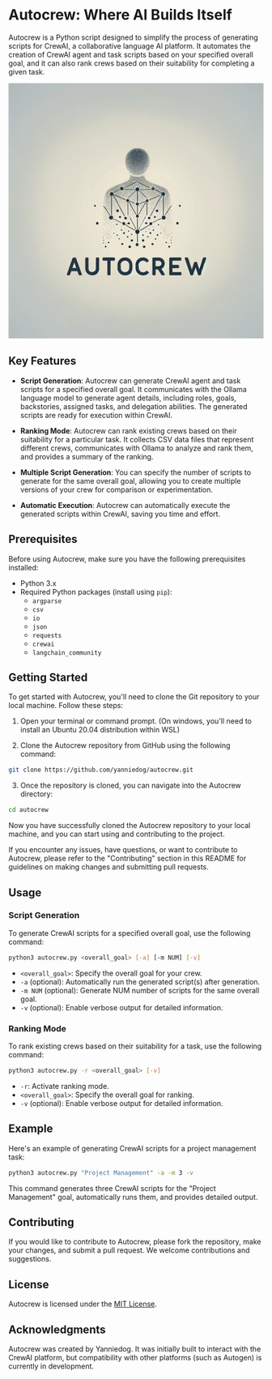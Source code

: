 # Autocrew: Where AI Builds Itself

Autocrew is a Python script designed to simplify the process of generating scripts for CrewAI, a collaborative language AI platform. It automates the creation of CrewAI agent and task scripts based on your specified overall goal, and it can also rank crews based on their suitability for completing a given task.

![Autocrew_logo](./docs/autocrew_logo.png)

## Key Features

- **Script Generation**: Autocrew can generate CrewAI agent and task scripts for a specified overall goal. It communicates with the Ollama language model to generate agent details, including roles, goals, backstories, assigned tasks, and delegation abilities. The generated scripts are ready for execution within CrewAI.

- **Ranking Mode**: Autocrew can rank existing crews based on their suitability for a particular task. It collects CSV data files that represent different crews, communicates with Ollama to analyze and rank them, and provides a summary of the ranking.

- **Multiple Script Generation**: You can specify the number of scripts to generate for the same overall goal, allowing you to create multiple versions of your crew for comparison or experimentation.

- **Automatic Execution**: Autocrew can automatically execute the generated scripts within CrewAI, saving you time and effort.

## Prerequisites

Before using Autocrew, make sure you have the following prerequisites installed:

- Python 3.x
- Required Python packages (install using `pip`):
  - `argparse`
  - `csv`
  - `io`
  - `json`
  - `requests`
  - `crewai`
  - `langchain_community`

## Getting Started

To get started with Autocrew, you'll need to clone the Git repository to your local machine. Follow these steps:

1. Open your terminal or command prompt. (On windows, you'll need to install an Ubuntu 20.04 distribution within WSL)

2. Clone the Autocrew repository from GitHub using the following command:

```bash
git clone https://github.com/yanniedog/autocrew.git
```

3. Once the repository is cloned, you can navigate into the Autocrew directory:

```bash
cd autocrew
```

Now you have successfully cloned the Autocrew repository to your local machine, and you can start using and contributing to the project.

If you encounter any issues, have questions, or want to contribute to Autocrew, please refer to the "Contributing" section in this README for guidelines on making changes and submitting pull requests.

## Usage

### Script Generation

To generate CrewAI scripts for a specified overall goal, use the following command:

```bash
python3 autocrew.py <overall_goal> [-a] [-m NUM] [-v]
```

- `<overall_goal>`: Specify the overall goal for your crew.
- `-a` (optional): Automatically run the generated script(s) after generation.
- `-m NUM` (optional): Generate NUM number of scripts for the same overall goal.
- `-v` (optional): Enable verbose output for detailed information.

### Ranking Mode

To rank existing crews based on their suitability for a task, use the following command:

```bash
python3 autocrew.py -r <overall_goal> [-v]
```

- `-r`: Activate ranking mode.
- `<overall_goal>`: Specify the overall goal for ranking.
- `-v` (optional): Enable verbose output for detailed information.

## Example

Here's an example of generating CrewAI scripts for a project management task:

```bash
python3 autocrew.py "Project Management" -a -m 3 -v
```

This command generates three CrewAI scripts for the "Project Management" goal, automatically runs them, and provides detailed output.

## Contributing

If you would like to contribute to Autocrew, please fork the repository, make your changes, and submit a pull request. We welcome contributions and suggestions.

## License

Autocrew is licensed under the [MIT License](LICENSE).

## Acknowledgments

Autocrew was created by Yanniedog. It was initially built to interact with the CrewAI platform, but compatibility with other platforms (such as Autogen) is currently in development.
